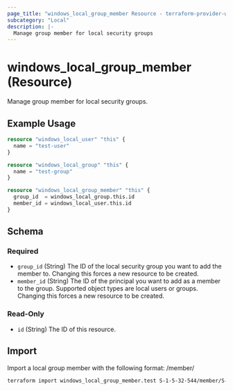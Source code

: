```yaml
---
page_title: "windows_local_group_member Resource - terraform-provider-windows"
subcategory: "Local"
description: |-
  Manage group member for local security groups
---
```

# windows_local_group_member (Resource)

<!-- resource description generated from schema -->
Manage group member for local security groups.
<!-- examples generated from example files -->
## Example Usage

```terraform
resource "windows_local_user" "this" {
  name = "test-user"
}

resource "windows_local_group" "this" {
  name = "test-group"
}

resource "windows_local_group_member" "this" {
  group_id  = windows_local_group.this.id
  member_id = windows_local_user.this.id
}
```

<!-- schema generated by tfplugindocs -->
## Schema

### Required

- `group_id` (String) The ID of the local security group you want to add the member to. Changing this forces a new resource to be created.
- `member_id` (String) The ID of the principal you want to add as a member to the group. Supported object types are local users or groups. Changing this forces a new resource to be created.

### Read-Only

- `id` (String) The ID of this resource.
## Import

Import a local group member with the following format: <Group SID>/member/<Member SID>

```bash
terraform import windows_local_group_member.test S-1-5-32-544/member/S-1-5-21-153895498-367353507-3704405138-501
```
